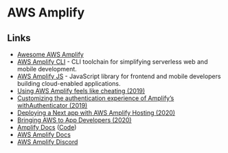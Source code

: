 # AWS Amplify

## Links

* [Awesome AWS Amplify](https://github.com/dabit3/awesome-aws-amplify)
* [AWS Amplify CLI](https://github.com/aws-amplify/amplify-cli) - CLI toolchain for simplifying serverless web and mobile development.
* [AWS Amplify JS](https://github.com/aws-amplify/amplify-js) - JavaScript library for frontend and mobile developers building cloud-enabled applications.
* [Using AWS Amplify feels like cheating \(2019\)](https://medium.com/@coryschimmoeller/using-aws-amplify-feels-like-cheating-e5eabcaea500)
* [Customizing the authentication experience of Amplify’s withAuthenticator \(2019\)](https://medium.com/@coryschimmoeller/customizing-the-authentication-experience-of-amplifys-withauthenticator-e6f2089ff469)
* [Deploying a Next app with AWS Amplify Hosting \(2020\)](https://dev.to/dabit3/5-minute-tutorial-deploying-a-next-app-with-aws-amplify-hosting-5199)
* [Bringing AWS to App Developers \(2020\)](https://www.swyx.io/writing/hello-aws/)
* [Amplify Docs](https://docs.amplify.aws/) \([Code](https://github.com/aws-amplify/docs)\)
* [AWS Amplify Docs](https://aws.amazon.com/amplify/)
* [AWS Amplify Discord](https://discord.com/invite/amplify)

